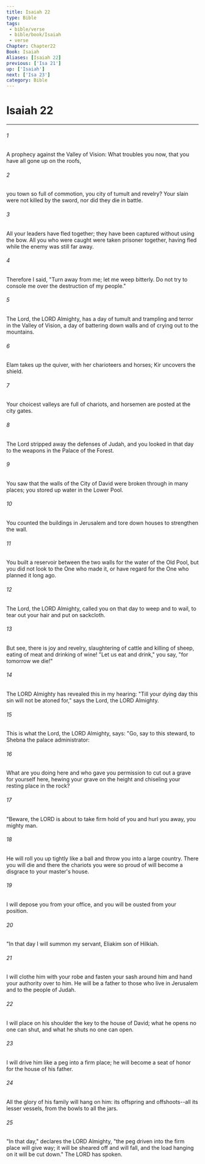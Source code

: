 ```yaml
---
title: Isaiah 22
type: Bible
tags:
 - bible/verse
 - bible/book/Isaiah
 - verse
Chapter: Chapter22
Book: Isaiah
Aliases: [Isaiah 22]
previous: ['Isa 21']
up: ['Isaiah']
next: ['Isa 23']
category: Bible
---
```

# Isaiah 22

***


###### 1 
A prophecy against the Valley of Vision: What troubles you now, that you have all gone up on the roofs, 

###### 2 
you town so full of commotion, you city of tumult and revelry? Your slain were not killed by the sword, nor did they die in battle. 

###### 3 
All your leaders have fled together; they have been captured without using the bow. All you who were caught were taken prisoner together, having fled while the enemy was still far away. 

###### 4 
Therefore I said, "Turn away from me; let me weep bitterly. Do not try to console me over the destruction of my people." 

###### 5 
The Lord, the LORD Almighty, has a day of tumult and trampling and terror in the Valley of Vision, a day of battering down walls and of crying out to the mountains. 

###### 6 
Elam takes up the quiver, with her charioteers and horses; Kir uncovers the shield. 

###### 7 
Your choicest valleys are full of chariots, and horsemen are posted at the city gates. 

###### 8 
The Lord stripped away the defenses of Judah, and you looked in that day to the weapons in the Palace of the Forest. 

###### 9 
You saw that the walls of the City of David were broken through in many places; you stored up water in the Lower Pool. 

###### 10 
You counted the buildings in Jerusalem and tore down houses to strengthen the wall. 

###### 11 
You built a reservoir between the two walls for the water of the Old Pool, but you did not look to the One who made it, or have regard for the One who planned it long ago. 

###### 12 
The Lord, the LORD Almighty, called you on that day to weep and to wail, to tear out your hair and put on sackcloth. 

###### 13 
But see, there is joy and revelry, slaughtering of cattle and killing of sheep, eating of meat and drinking of wine! "Let us eat and drink," you say, "for tomorrow we die!" 

###### 14 
The LORD Almighty has revealed this in my hearing: "Till your dying day this sin will not be atoned for," says the Lord, the LORD Almighty. 

###### 15 
This is what the Lord, the LORD Almighty, says: "Go, say to this steward, to Shebna the palace administrator: 

###### 16 
What are you doing here and who gave you permission to cut out a grave for yourself here, hewing your grave on the height and chiseling your resting place in the rock? 

###### 17 
"Beware, the LORD is about to take firm hold of you and hurl you away, you mighty man. 

###### 18 
He will roll you up tightly like a ball and throw you into a large country. There you will die and there the chariots you were so proud of will become a disgrace to your master's house. 

###### 19 
I will depose you from your office, and you will be ousted from your position. 

###### 20 
"In that day I will summon my servant, Eliakim son of Hilkiah. 

###### 21 
I will clothe him with your robe and fasten your sash around him and hand your authority over to him. He will be a father to those who live in Jerusalem and to the people of Judah. 

###### 22 
I will place on his shoulder the key to the house of David; what he opens no one can shut, and what he shuts no one can open. 

###### 23 
I will drive him like a peg into a firm place; he will become a seat of honor for the house of his father. 

###### 24 
All the glory of his family will hang on him: its offspring and offshoots--all its lesser vessels, from the bowls to all the jars. 

###### 25 
"In that day," declares the LORD Almighty, "the peg driven into the firm place will give way; it will be sheared off and will fall, and the load hanging on it will be cut down." The LORD has spoken. 
